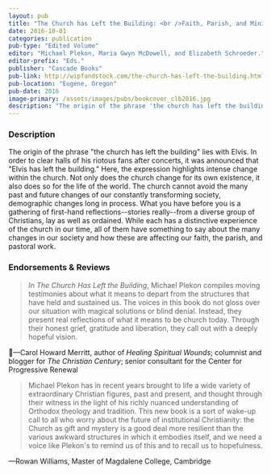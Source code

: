 ```yaml
---
layout: pub
title: "The Church has Left the Building: <br />Faith, Parish, and Ministry in the Twenty-First Century"
date: 2016-10-01
categories: publication
pub-type: "Edited Volume"
editor: "Michael Plekon, Maria Gwyn McDowell, and Elizabeth Schroeder."
editor-prefix: "Eds."
publisher: "Cascade Books"
pub-link: http://wipfandstock.com/the-church-has-left-the-building.html
pub-location: "Eugene, Oregon"
pub-date: 2016
image-primary: /assets/images/pubs/bookcover_clb2016.jpg
description: "The origin of the phrase 'the church has left the building' lies with Elvis. In order to clear halls of his riotous fans after concerts, it was announced that 'Elvis has left the building.'' Here, the expression highlights intense change within the church. Not only does the church change for its own existence, it also does so for the life of the world. The church cannot avoid the many past and future changes of our constantly transforming society, demographic changes long in process. What you have before you is a gathering of first-hand reflections--stories really--from a diverse group of Christians, lay as well as ordained. While each has a distinctive experience of the church in our time, all of them have something to say about the many changes in our society and how these are affecting our faith, the parish, and pastoral work."
---
```


### Description

The origin of the phrase "the church has left the building" lies with Elvis. In order to clear halls of his riotous fans after concerts, it was announced that "Elvis has left the building." Here, the expression highlights intense change within the church. Not only does the church change for its own existence, it also does so for the life of the world. The church cannot avoid the many past and future changes of our constantly transforming society, demographic changes long in process. What you have before you is a gathering of first-hand reflections--stories really--from a diverse group of Christians, lay as well as ordained. While each has a distinctive experience of the church in our time, all of them have something to say about the many changes in our society and how these are affecting our faith, the parish, and pastoral work.

### Endorsements & Reviews
>*In The Church Has Left the Building*, Michael Plekon compiles moving testimonies about what it means to depart from the structures that have held and sustained us. The voices in this book do not gloss over our situation with magical solutions or blind denial. Instead, they present real reflections of what it means to be church today. Through their honest grief, gratitude and liberation, they call out with a deeply hopeful vision.

&mdash;Carol Howard Merritt, author of *Healing Spiritual Wounds*; columnist and blogger for *The Christian Century*; senior consultant for the Center for Progressive Renewal
>Michael Plekon has in recent years brought to life a wide variety of extraordinary Christian figures, past and present, and thought through their witness in the light of his richly nuanced understanding of Orthodox theology and tradition. This new book is a sort of wake-up call to all who worry about the future of institutional Christianity: the Church as gift and mystery is a good deal more resilient than the various awkward structures in which it embodies itself, and we need a voice like Plekon's to remind us of this and to recall us to hopefulness.

&mdash;Rowan Williams, Master of Magdalene College, Cambridge
